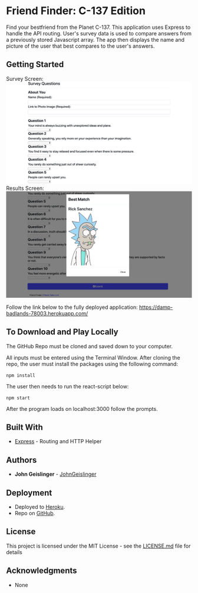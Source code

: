 # Friend Finder: C-137 Edition

Find your bestfriend from the Planet C-137.  This application uses Express to handle the API routing.  User's survey data is used to compare answers from a previously stored Javascript array.  The app then displays the name and picture of the user that best compares to the user's answers.  

## Getting Started

Survey Screen:
![Alt screenshot](./app/survey.png?raw=true "survey")
Results Screen:
![Alt screenshot](./app/results.png?raw=true "results")

Follow the link below to the fully deployed application:
https://damp-badlands-78003.herokuapp.com/

## To Download and Play Locally

The GitHub Repo must be cloned and saved down to your computer.

All inputs must be entered using the Terminal Window.  After cloning the repo, the user must install the packages using the following command:

```
npm install 
```

The user then needs to run the react-script below:
```
npm start
```

After the program loads on localhost:3000 follow the prompts.

## Built With

* [Express](https://www.npmjs.com/package/express) - Routing and HTTP Helper

## Authors

* **John Geislinger** - [JohnGeislinger](https://github.com/JohnGeislinger)

## Deployment

* Deployed to [Heroku](https://damp-badlands-78003.herokuapp.com/).
* Repo on [GitHub](https://github.com/JohnGeislinger/Friend-Finder).

## License

This project is licensed under the MIT License - see the [LICENSE.md](LICENSE.md) file for details

## Acknowledgments

* None
